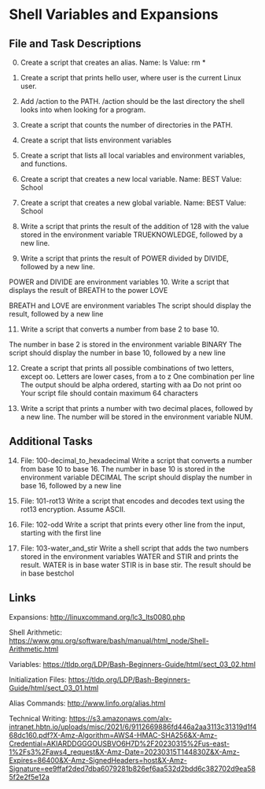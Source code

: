 # Shell Variables and Expansions

## File and Task Descriptions

0. Create a script that creates an alias.
  Name: ls
  Value: rm *

1. Create a script that prints hello user, where user is the current Linux user.
2. Add /action to the PATH. /action should be the last directory the shell looks into when looking for a program.
3. Create a script that counts the number of directories in the PATH.
4. Create a script that lists environment variables
5. Create a script that lists all local variables and environment variables, and functions.
6. Create a script that creates a new local variable.
  Name: BEST
  Value: School
  
7. Create a script that creates a new global variable.
    Name: BEST
    Value: School

8. Write a script that prints the result of the addition of 128 with the value stored in the environment variable TRUEKNOWLEDGE, followed by a new line.
9. Write a script that prints the result of POWER divided by DIVIDE, followed by a new line.

POWER and DIVIDE are environment variables
10. Write a script that displays the result of BREATH to the power LOVE

BREATH and LOVE are environment variables
The script should display the result, followed by a new line

11. Write a script that converts a number from base 2 to base 10.

The number in base 2 is stored in the environment variable BINARY
The script should display the number in base 10, followed by a new line

12. Create a script that prints all possible combinations of two letters, except oo.
      Letters are lower cases, from a to z
      One combination per line
      The output should be alpha ordered, starting with aa
      Do not print oo
      Your script file should contain maximum 64 characters

13. Write a script that prints a number with two decimal places, followed by a new line. The number will be stored in the environment variable NUM.

## Additional Tasks

14. File: 100-decimal_to_hexadecimal
Write a script that converts a number from base 10 to base 16.
The number in base 10 is stored in the environment variable DECIMAL
The script should display the number in base 16, followed by a new line

15. File: 101-rot13
Write a script that encodes and decodes text using the rot13 encryption. Assume ASCII.

16. File: 102-odd
Write a script that prints every other line from the input, starting with the first line

17. File: 103-water_and_stir
Write a shell script that adds the two numbers stored in the environment variables WATER and STIR and prints the result.
    WATER is in base water
    STIR is in base stir.
    The result should be in base bestchol
    
## Links 

Expansions: http://linuxcommand.org/lc3_lts0080.php

Shell Arithmetic: https://www.gnu.org/software/bash/manual/html_node/Shell-Arithmetic.html

Variables: https://tldp.org/LDP/Bash-Beginners-Guide/html/sect_03_02.html

Initialization Files: https://tldp.org/LDP/Bash-Beginners-Guide/html/sect_03_01.html

Alias Commands: http://www.linfo.org/alias.html

Technical Writing: https://s3.amazonaws.com/alx-intranet.hbtn.io/uploads/misc/2021/6/9112669886fd446a2aa3113c31319d1f468dc160.pdf?X-Amz-Algorithm=AWS4-HMAC-SHA256&X-Amz-Credential=AKIARDDGGGOUSBVO6H7D%2F20230315%2Fus-east-1%2Fs3%2Faws4_request&X-Amz-Date=20230315T144830Z&X-Amz-Expires=86400&X-Amz-SignedHeaders=host&X-Amz-Signature=ee9ffaf2ded7dba6079281b826ef6aa532d2bdd6c382702d9ea585f2e2f5e12a

